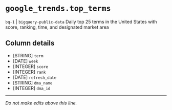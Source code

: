 # `google_trends.top_terms`
`bq-1` | `bigquery-public-data`
Daily top 25 terms in the United States with score, ranking, time, and designated market area

## Column details
* [STRING]    `term`
* [DATE]      `week`
* [INTEGER]   `score`
* [INTEGER]   `rank`
* [DATE]      `refresh_date`
* [STRING]    `dma_name`
* [INTEGER]   `dma_id`

-------------------------------------------------------------------------------
*Do not make edits above this line.*
